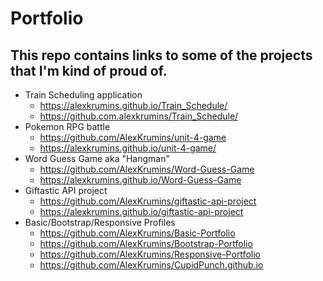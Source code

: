 # Portfolio
## This repo contains links to some of the projects that I'm kind of proud of.
- Train Scheduling application
  - https://alexkrumins.github.io/Train_Schedule/
  - https://github.com.alexkrumins/Train_Schedule/
- Pokemon RPG battle
  - https://github.com/AlexKrumins/unit-4-game
  - https://alexkrumins.github.io/unit-4-game/
- Word Guess Game aka "Hangman"
  - https://github.com/AlexKrumins/Word-Guess-Game
  - https://alexkrumins.github.io/Word-Guess-Game
- Giftastic API project
  - https://github.com/AlexKrumins/giftastic-api-project
  - https://alexkrumins.github.io/giftastic-api-project
- Basic/Bootstrap/Responsive Profiles
  - https://github.com/AlexKrumins/Basic-Portfolio
  - https://github.com/AlexKrumins/Bootstrap-Portfolio
  - https://github.com/AlexKrumins/Responsive-Portfolio
  - https://github.com/AlexKrumins/CupidPunch.github.io
